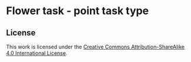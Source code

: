 # Flower task - point task type

## License
This work is licensed under the [Creative Commons
Attribution-ShareAlike 4.0 International
License](http://creativecommons.org/licenses/by-sa/4.0/).
